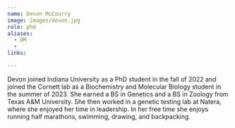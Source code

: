 ```yaml
---
name: Devon McCourry
image: images/devon.jpg
role: phd
aliases:
  - DM
  - 
links:

---
```

Devon joined Indiana University as a PhD student in the fall of 2022 and joined the Cornett lab as a Biochemistry and Molecular Biology student in the summer of 2023. She earned a BS in Genetics and a BS in Zoology from Texas A&M University. She then worked in a genetic testing lab at Natera, where she enjoyed her time in leadership. In her free time she enjoys running half marathons, swimming, drawing, and backpacking.
